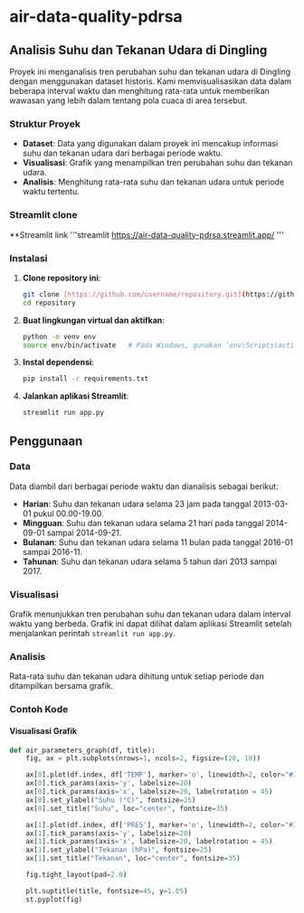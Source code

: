 # air-data-quality-pdrsa

## Analisis Suhu dan Tekanan Udara di Dingling

Proyek ini menganalisis tren perubahan suhu dan tekanan udara di Dingling dengan menggunakan dataset historis. Kami memvisualisasikan data dalam beberapa interval waktu dan menghitung rata-rata untuk memberikan wawasan yang lebih dalam tentang pola cuaca di area tersebut.

### Struktur Proyek

- **Dataset**: Data yang digunakan dalam proyek ini mencakup informasi suhu dan tekanan udara dari berbagai periode waktu.
- **Visualisasi**: Grafik yang menampilkan tren perubahan suhu dan tekanan udara.
- **Analisis**: Menghitung rata-rata suhu dan tekanan udara untuk periode waktu tertentu.
### Streamlit clone 

**Streamlit link
   '''streamlit 
   https://air-data-quality-pdrsa.streamlit.app/
   '''

### Instalasi

1. **Clone repository ini**:
    ```bash
    git clone [https://github.com/username/repository.git](https://github.com/Wlnfadhil/air-data-quality-pdrsa.git)
    cd repository
    ```

2. **Buat lingkungan virtual dan aktifkan**:
    ```bash
    python -m venv env
    source env/bin/activate   # Pada Windows, gunakan `env\Scripts\activate`
    ```

3. **Instal dependensi**:
    ```bash
    pip install -r requirements.txt
    ```

4. **Jalankan aplikasi Streamlit**:
    ```bash
    streamlit run app.py
    ```

## Penggunaan

### Data

Data diambil dari berbagai periode waktu dan dianalisis sebagai berikut:

- **Harian**: Suhu dan tekanan udara selama 23 jam pada tanggal 2013-03-01 pukul 00.00-19.00.
- **Mingguan**: Suhu dan tekanan udara selama 21 hari pada tanggal 2014-09-01 sampai 2014-09-21.
- **Bulanan**: Suhu dan tekanan udara selama 11 bulan pada tanggal 2016-01 sampai 2016-11.
- **Tahunan**: Suhu dan tekanan udara selama 5 tahun dari 2013 sampai 2017.

### Visualisasi

Grafik menunjukkan tren perubahan suhu dan tekanan udara dalam interval waktu yang berbeda. Grafik ini dapat dilihat dalam aplikasi Streamlit setelah menjalankan perintah `streamlit run app.py`.

### Analisis

Rata-rata suhu dan tekanan udara dihitung untuk setiap periode dan ditampilkan bersama grafik.

### Contoh Kode

#### Visualisasi Grafik

```python
def air_parameters_graph(df, title):
    fig, ax = plt.subplots(nrows=1, ncols=2, figsize=(20, 10))

    ax[0].plot(df.index, df['TEMP'], marker='o', linewidth=2, color="#39064B")
    ax[0].tick_params(axis='y', labelsize=20)
    ax[0].tick_params(axis='x', labelsize=20, labelrotation = 45)
    ax[0].set_ylabel("Suhu (°C)", fontsize=25)
    ax[0].set_title("Suhu", loc="center", fontsize=35)

    ax[1].plot(df.index, df['PRES'], marker='o', linewidth=2, color="#39064B")
    ax[1].tick_params(axis='y', labelsize=20)
    ax[1].tick_params(axis='x', labelsize=20, labelrotation = 45)
    ax[1].set_ylabel("Tekanan (hPa)", fontsize=25)
    ax[1].set_title("Tekanan", loc="center", fontsize=35)

    fig.tight_layout(pad=2.0)

    plt.suptitle(title, fontsize=45, y=1.05)
    st.pyplot(fig)
